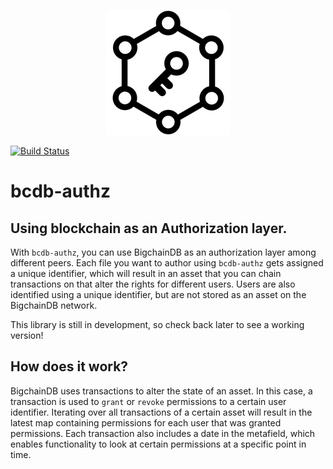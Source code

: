 <p align="center">
    <img src="./resources/img/logo-small.png">
</p>

[![Build Status](https://travis-ci.org/artus/bcdb-authz.svg?branch=master)](https://travis-ci.org/artusvranken/bcdb-authz)

# bcdb-authz
## Using blockchain as an Authorization layer.

With `bcdb-authz`, you can use BigchainDB as an authorization layer among different peers. Each file  you want to author using `bcdb-authz` gets assigned a unique identifier, which will result in an asset that you can chain transactions on that alter the rights for different users. Users are also identified using a unique identifier, but are not stored as an asset on the BigchainDB network.  
  
This library is still in development, so check back later to see a working version!  

## How does it work?

BigchainDB uses transactions to alter the state of an asset. In this case, a transaction is used to `grant` or `revoke` permissions to a certain user identifier. Iterating over all transactions of a certain asset will result in the latest map containing permissions for each user that was granted permissions. Each transaction also includes a date in the metafield, which enables functionality to look at certain permissions at a specific point in time.
